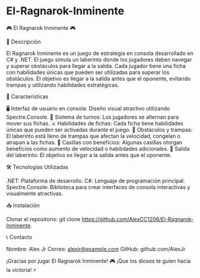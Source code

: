 # El-Ragnarok-Inminente

🎮 El Ragnarok Inminente 🎮

🌟 Descripción

El Ragnarok Inminente es un juego de estrategia en consola desarrollado en C# y .NET. El juego simula un laberinto donde los jugadores deben navegar y superar obstáculos para llegar a la salida. Cada jugador tiene una ficha con habilidades únicas que pueden ser utilizadas para superar los obstáculos. El objetivo es llegar a la salida antes que el oponente, evitando trampas y utilizando habilidades estratégicas.

🚀 Características

🖥️ Interfaz de usuario en consola: Diseño visual atractivo utilizando Spectre.Console.
🔄 Sistema de turnos: Los jugadores se alternan para mover sus fichas.
⚔️ Habilidades de fichas: Cada ficha tiene habilidades únicas que pueden ser activadas durante el juego.
🚧 Obstáculos y trampas: El laberinto está lleno de trampas que afectan la velocidad, congelan o atrapan a las fichas.
🎁 Casillas con beneficios: Algunas casillas otorgan beneficios como aumento de velocidad o habilidades adicionales.
🏁 Salida del laberinto: El objetivo es llegar a la salida antes que el oponente.

🛠️ Tecnologías Utilizadas

.NET: Plataforma de desarrollo.
C#: Lenguaje de programación principal.
Spectre.Console: Biblioteca para crear interfaces de consola interactivas y visualmente atractivas.

📥 Instalación

Clonar el repositorio:
git clone https://github.com/AlexCC1206/El-Ragnarok-Inminente.
 
📞 Contacto

Nombre: Alex Jr
Correo: alexjr@example.com
GitHub: github.com/AlexJr

¡Gracias por jugar El Ragnarok Inminente! 🎮
¡Que los dioses te guíen hacia la victoria! ⚡